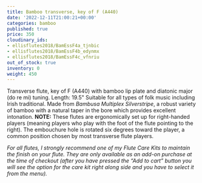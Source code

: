 ```yaml
---
title: Bamboo transverse, key of F (A440)
date: '2022-12-11T21:00:21+00:00'
categories: bamboo
published: true
price: 350
cloudinary_ids:
- ellisflutes2018/BamEssF4a_tjnbic
- ellisflutes2018/BamEssF4b_edynmx
- ellisflutes2018/BamEssF4c_vfnriu
out_of_stock: true
inventory: 0
weight: 450
---
```


Transverse flute, key of F  (A440) with bamboo lip plate and diatonic major (do re mi) tuning.  Length: 19.5"    Suitable for all types of folk music including Irish traditional.  Made from *Bambusa Multiplex Silverstripe*, a robust variety of bamboo with a natural taper in the bore which provides excellent intonation.  **NOTE:** These flutes are ergonomically set up for right-handed players (meaning players who play with the foot of the flute pointing to the right).  The embouchure hole is rotated six degrees toward the player, a common position chosen by most transverse flute players.  

*For all flutes, I strongly recommend one of my Flute Care Kits to maintain the finish on your flute. They are only available as an add-on purchase at the time of checkout (after you have pressed the “Add to cart” button you will see the option for the care kit right along side and you have to select it from the menu).*